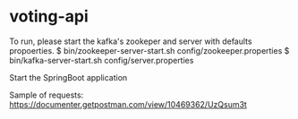 # voting-api

To run, please start the kafka's zookeper and server with defaults propoerties.
$ bin/zookeeper-server-start.sh config/zookeeper.properties
$ bin/kafka-server-start.sh config/server.properties

Start the SpringBoot application

Sample of requests: https://documenter.getpostman.com/view/10469362/UzQsum3t